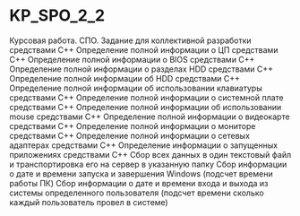 # KP_SPO_2_2
Курсовая работа. СПО.
Задание для коллективной разработки средствами C++
	Определение полной информации о ЦП средствами C++
	Определение полной информации о BIOS средствами C++
	Определение полной информации о разделах HDD средствами C++
	Определение полной информации об HDD средствами C++
	Определение полной информации об использовании клавиатуры средствами C++
	Определение полной информации о системной плате средствами C++
	Определение полной информации об использовании mouse средствами C++
	Определение полной информации о видеокарте средствами C++
	Определение полной информации о мониторе средствами C++
	Определение полной информации о сетевых адаптерах средствами C++
	Определение информации о запущенных приложениях средствами C++
	Сбор всех данных в один текстовый файл и транспортировка его на сервер в указанную папку
	Сбор информации о дате и времени запуска и завершения Windows (подсчет времени работы ПК)
	Сбор информации о дате и времени входа и выхода из системы определенного пользователя (подсчет времени сколько каждый пользователь провел в системе)

